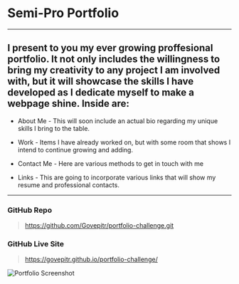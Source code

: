 # Semi-Pro Portfolio
---

## I present to you my ever growing proffesional portfolio. It not only includes the willingness to bring my creativity to any project I am involved with, but it will showcase the skills I have developed as I dedicate myself to make a webpage shine. Inside are:

- About Me - This will soon include an actual bio regarding my unique skills I bring to the table.

- Work - Items I have already worked on, but with some room that shows I intend to continue growing and adding.

- Contact Me - Here are various methods to get in touch with me

- Links - This are going to incorporate various links that will show my resume and professional contacts.



---

### GitHub Repo

>https://github.com/Govepitr/portfolio-challenge.git

### GitHub Live Site

> https://govepitr.github.io/portfolio-challenge/

![Portfolio Screenshot](https://github.com/Govepitr/portfolio-challenge/blob/portfolio-challenge/part2/Assets/images/Portfolio.png?raw=true "Portfolio Screenshot")


